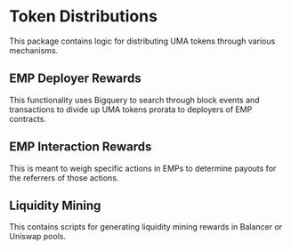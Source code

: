 # Token Distributions

This package contains logic for distributing UMA tokens through various mechanisms.

## EMP Deployer Rewards

This functionality uses Bigquery to search through block events and transactions to divide up UMA tokens prorata to deployers of EMP contracts.

## EMP Interaction Rewards

This is meant to weigh specific actions in EMPs to determine payouts for the referrers of those actions.

## Liquidity Mining

This contains scripts for generating liquidity mining rewards in Balancer or Uniswap pools.
